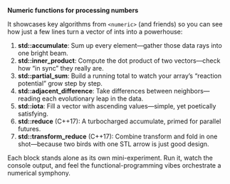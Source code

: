 **Numeric functions for processing numbers**

It showcases key algorithms from `<numeric>` (and friends) so you can see how just a few lines turn a vector of ints into a powerhouse:

1. **std::accumulate**: Sum up every element—gather those data rays into one bright beam.
2. **std::inner\_product**: Compute the dot product of two vectors—check how “in sync” they really are.
3. **std::partial\_sum**: Build a running total to watch your array’s “reaction potential” grow step by step.
4. **std::adjacent\_difference**: Take differences between neighbors—reading each evolutionary leap in the data.
5. **std::iota**: Fill a vector with ascending values—simple, yet poetically satisfying.
6. **std::reduce** (C++17): A turbocharged accumulate, primed for parallel futures.
7. **std::transform\_reduce** (C++17): Combine transform and fold in one shot—because two birds with one STL arrow is just good design.

Each block stands alone as its own mini-experiment. Run it, watch the console output, and feel the functional-programming vibes orchestrate a numerical symphony.
